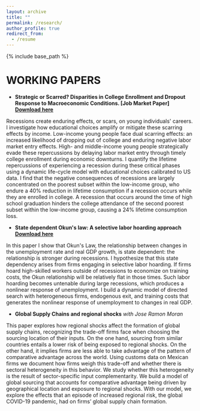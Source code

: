 ```yaml
---
layout: archive
title: ""
permalink: /research/
author_profile: true
redirect_from:
  - /resume
---
```


{% include base_path %}

WORKING PAPERS
======

- **Strategic or Scarred? Disparities in College Enrollment and Dropout Response to Macroeconomic Conditions. [Job Market Paper] <a href="https://nadimelayan.github.io/MyWebsite/JMP_Nadim.pdf" download="JMP_Nadim"> Download here </a>**

Recessions create enduring effects, or scars, on young individuals' careers. I investigate how educational choices amplify or mitigate these scarring effects by income. Low-income young people face dual scarring effects: an increased likelihood of dropping out of college and enduring negative labor market entry effects. High- and middle-income young people strategically evade these repercussions by delaying labor market entry through timely college enrollment during economic downturns. I quantify the lifetime repercussions of experiencing a recession during these critical phases using a dynamic life-cycle model with educational choices calibrated to US data. I find that the negative consequences of recessions are largely concentrated on the poorest subset within the low-income group, who endure a 40% reduction in lifetime consumption if a recession occurs while they are enrolled in college. A recession that occurs around the time of high school graduation hinders the college attendance of the second poorest subset within the low-income group, causing a 24% lifetime consumption loss.

- **State dependent Okun's law: A selective labor hoarding approach <a href="https://nadimelayan.github.io/MyWebsite/SDOL.pdf" download="SDOL"> Download here </a>**

In this paper I show that Okun's Law, the relationship between changes in the unemployment rate and real GDP growth, is state dependent: the relationship is stronger during recessions. I hypothesize that this state dependency arises from firms engaging in selective labor hoarding. If firms hoard high-skilled workers outside of recessions to economize on training costs, the Okun relationship will be relatively flat in those times. Such labor hoarding becomes untenable during large recessions, which produces a nonlinear response of unemployment. I build a dynamic model of directed search with heterogeneous firms, endogenous exit, and training costs that generates the nonlinear response of unemployment to changes in real GDP.

- **Global Supply Chains and regional shocks** *with Jose Ramon Moran*

This paper explores how regional shocks affect the formation of global supply chains, recognizing the trade-off firms face when choosing the sourcing location of their inputs. On the one hand, sourcing from similar countries entails a lower risk of being exposed to regional shocks. On the other hand, it implies firms are less able to take advantage of the pattern of comparative advantage across the world. Using customs data on Mexican firms we document how firms weigh this trade-off and whether there is sectoral heterogeneity in this behavior. We study whether this heterogeneity is the result of sector-specific input complementarity. We build a model of global sourcing that accounts for comparative advantage being driven by geographical location and exposure to regional shocks. With our model, we explore the effects that an episode of increased regional risk, the global COVID-19 pandemic, had on firms’ global supply chain formation. 



